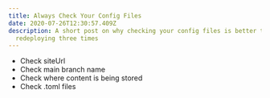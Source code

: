 ```yaml
---
title: Always Check Your Config Files
date: 2020-07-26T12:30:57.409Z
description: A short post on why checking your config files is better than
  redeploying three times
---
```

- Check siteUrl
- Check main branch name
- Check where content is being stored
- Check .toml files
